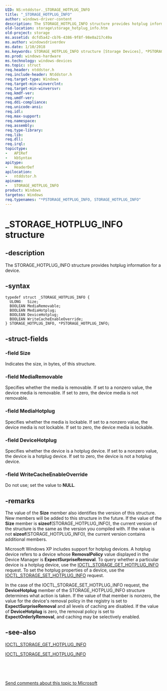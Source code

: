 ```yaml
---
UID: NS:ntddstor._STORAGE_HOTPLUG_INFO
title: "_STORAGE_HOTPLUG_INFO"
author: windows-driver-content
description: The STORAGE_HOTPLUG_INFO structure provides hotplug information for a device.
old-location: storage\storage_hotplug_info.htm
old-project: storage
ms.assetid: dcfd5a42-cb76-4386-9f8f-98e0a217c49a
ms.author: windowsdriverdev
ms.date: 1/10/2018
ms.keywords: STORAGE_HOTPLUG_INFO structure [Storage Devices], *PSTORAGE_HOTPLUG_INFO, storage.storage_hotplug_info, structs-general_36f1b63b-a574-47e7-85b0-10954c2d84d9.xml, STORAGE_HOTPLUG_INFO, PSTORAGE_HOTPLUG_INFO structure pointer [Storage Devices], _STORAGE_HOTPLUG_INFO, ntddstor/PSTORAGE_HOTPLUG_INFO, ntddstor/STORAGE_HOTPLUG_INFO, PSTORAGE_HOTPLUG_INFO
ms.prod: windows-hardware
ms.technology: windows-devices
ms.topic: struct
req.header: ntddstor.h
req.include-header: Ntddstor.h
req.target-type: Windows
req.target-min-winverclnt: 
req.target-min-winversvr: 
req.kmdf-ver: 
req.umdf-ver: 
req.ddi-compliance: 
req.unicode-ansi: 
req.idl: 
req.max-support: 
req.namespace: 
req.assembly: 
req.type-library: 
req.lib: 
req.dll: 
req.irql: 
topictype:
-	APIRef
-	kbSyntax
apitype:
-	HeaderDef
apilocation:
-	ntddstor.h
apiname:
-	STORAGE_HOTPLUG_INFO
product: Windows
targetos: Windows
req.typenames: "*PSTORAGE_HOTPLUG_INFO, STORAGE_HOTPLUG_INFO"
---
```


# _STORAGE_HOTPLUG_INFO structure


## -description


The STORAGE_HOTPLUG_INFO structure provides hotplug information for a device. 


## -syntax


````
typedef struct _STORAGE_HOTPLUG_INFO {
  ULONG   Size;
  BOOLEAN MediaRemovable;
  BOOLEAN MediaHotplug;
  BOOLEAN DeviceHotplug;
  BOOLEAN WriteCacheEnableOverride;
} STORAGE_HOTPLUG_INFO, *PSTORAGE_HOTPLUG_INFO;
````


## -struct-fields




### -field Size

Indicates the size, in bytes, of this structure.


### -field MediaRemovable

Specifies whether the media is removable. If set to a nonzero value, the device media is removable. If set to zero, the device media is not removable. 


### -field MediaHotplug

Specifies whether the media is lockable. If set to a nonzero value, the device media is not lockable. If set to zero, the device media is lockable.


### -field DeviceHotplug

Specifies whether the device is a hotplug device. If set to a nonzero value, the device is a hotplug device. If set to zero, the device is not a hotplug device.


### -field WriteCacheEnableOverride

Do not use; set the value to <b>NULL</b>.


## -remarks


The value of the <b>Size</b> member also identifies the version of this structure. New members will be added to this structure in the future. If the value of the <b>Size</b> member is <b>sizeof</b>(STORAGE_HOTPLUG_INFO), the current version of the structure is the same as the version you compiled with. If the value is not <b>sizeof</b>(STORAGE_HOTPLUG_INFO), the current version contains additional members.

Microsoft Windows XP includes support for hotplug devices. A hotplug device refers to a device whose <b>RemovalPolicy</b> value displayed in the Device Manager is <b>ExpectSurpriseRemoval</b>. To query whether a particular device is a hotplug device, use the <a href="..\ntddstor\ni-ntddstor-ioctl_storage_get_hotplug_info.md">IOCTL_STORAGE_GET_HOTPLUG_INFO</a> request. To set the hotplug properties of a device, use the <a href="..\ntddstor\ni-ntddstor-ioctl_storage_set_hotplug_info.md">IOCTL_STORAGE_SET_HOTPLUG_INFO</a> request.

In the case of the IOCTL_STORAGE_SET_HOTPLUG_INFO request, the <b>DeviceHotplug</b> member of the STORAGE_HOTPLUG_INFO structure determines what action is taken. If the value of that member is nonzero, the value for the device's removal policy in the registry is set to <b>ExpectSurpriseRemoval</b> and all levels of caching are disabled. If the value of <b>DeviceHotplug</b> is zero, the removal policy is set to <b>ExpectOrderlyRemoval</b>, and caching may be selectively enabled. 



## -see-also

<a href="..\ntddstor\ni-ntddstor-ioctl_storage_get_hotplug_info.md">IOCTL_STORAGE_GET_HOTPLUG_INFO</a>

<a href="..\ntddstor\ni-ntddstor-ioctl_storage_set_hotplug_info.md">IOCTL_STORAGE_SET_HOTPLUG_INFO</a>

 

 

<a href="mailto:wsddocfb@microsoft.com?subject=Documentation%20feedback [storage\storage]:%20STORAGE_HOTPLUG_INFO structure%20 RELEASE:%20(1/10/2018)&amp;body=%0A%0APRIVACY STATEMENT%0A%0AWe use your feedback to improve the documentation. We don't use your email address for any other purpose, and we'll remove your email address from our system after the issue that you're reporting is fixed. While we're working to fix this issue, we might send you an email message to ask for more info. Later, we might also send you an email message to let you know that we've addressed your feedback.%0A%0AFor more info about Microsoft's privacy policy, see http://privacy.microsoft.com/en-us/default.aspx." title="Send comments about this topic to Microsoft">Send comments about this topic to Microsoft</a>

